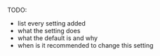 TODO:

* list every setting added
* what the setting does
* what the default is and why
* when is it recommended to change this setting
